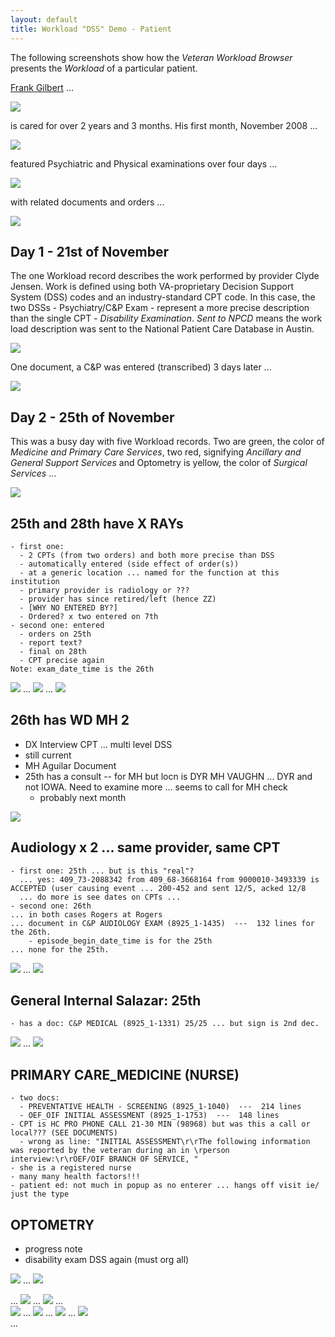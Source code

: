 ```yaml
---
layout: default
title: Workload "DSS" Demo - Patient
---
```


The following screenshots show how the _Veteran Workload Browser_ presents the _Workload_ of a particular patient.

[Frank Gilbert](https://workload.vistadataproject.info/patientDetails/7199390) ...

![](images/AA_FrankDetails.png)

is cared for over 2 years and 3 months. His first month, November 2008 ... 

![](images/CalendarWorkDetails2Years3Months.png)

featured Psychiatric and Physical examinations over four days ...

![](images/Calendar_11-2008_WorkDetails.png)

with related documents and orders ...

![](images/Frank_Activity_11_2008.png)

## Day 1 - 21st of November

The one Workload record describes the work performed by provider Clyde Jensen. Work is defined using both VA-proprietary Decision Support System (DSS) codes and an industry-standard CPT code. In this case, the two DSSs - Psychiatry/C&P Exam - represent a more precise description than the single CPT - _Disability Examination_. _Sent to NPCD_ means the work load description was sent to the National Patient Care Database in Austin.

![](images/Frank_WorkDetails_21Nov.png)

One document, a C&P was entered (transcribed) 3 days later ...

![](images/Frank_Document-11-24.png)

## Day 2 - 25th of November

This was a busy day with five Workload records. Two are green, the color of _Medicine and Primary Care Services_, two red, signifying _Ancillary and General Support Services_ and Optometry is yellow, the color of _Surgical Services_ ...

![](images/Frank_Workload_Details_25th.png)


   
## 25th and 28th have X RAYs

```text
- first one:
  - 2 CPTs (from two orders) and both more precise than DSS
  - automatically entered (side effect of order(s))
  - at a generic location ... named for the function at this institution
  - primary provider is radiology or ???
  - provider has since retired/left (hence ZZ)
  - [WHY NO ENTERED BY?]
  - Ordered? x two entered on 7th
- second one: entered 
  - orders on 25th
  - report text?
  - final on 28th
  - CPT precise again
Note: exam_date_time is the 26th
```

![](images/WorkDetails-11-28-XRAY.png)
...
![](images/Order-11-25-08-RAD_XRAYOneOfThree.png)
...
![](images/WorkDetails-11-25-XRAY.png)

## 26th has WD MH 2
   * DX Interview CPT ... multi level DSS
   * still current
   * MH Aguilar Document
   * 25th has a consult -- for MH but locn is DYR MH VAUGHN ... DYR and not IOWA. Need to examine more ... seems to call for MH check
     * probably next month 

![](images/Document_11-26-08_MHAuguilar.png)
   
## Audiology x 2 ... same provider, same CPT

```text
- first one: 25th ... but is this "real"?
  ... yes: 409_73-2088342 from 409_68-3668164 from 9000010-3493339 is ACCEPTED (user causing event ... 200-452 and sent 12/5, acked 12/8
  ... do more is see dates on CPTs ...
- second one: 26th
... in both cases Rogers at Rogers
... document in C&P AUDIOLOGY EXAM (8925_1-1435)  ---  132 lines for the 26th. 
    - episode_begin_date_time is for the 25th
... none for the 25th.
```

![](images/Document_12-01-08_AudiologyRogers.png)
...
![](images/WorkDetails_11-25-08-AudiologyRogersAtRogers.png)

## General Internal Salazar: 25th

```text
- has a doc: C&P MEDICAL (8925_1-1331) 25/25 ... but sign is 2nd dec.
```

![](images/WorkDetails_11-25-08_GENINTERNALSalazarInSalazar.png)
...
![](images/Document_11-25-08_CPMEDICALSalazar.png)

## PRIMARY CARE_MEDICINE (NURSE)

```text
- two docs:
  - PREVENTATIVE HEALTH - SCREENING (8925_1-1040)  ---  214 lines
  - OEF_OIF INITIAL ASSESSMENT (8925_1-1753)  ---  148 lines
- CPT is HC PRO PHONE CALL 21-30 MIN (98968) but was this a call or local??? (SEE DOCUMENTS)
  - wrong as line: "INITIAL ASSESSMENT\r\rThe following information was reported by the veteran during an in \rperson interview:\r\rOEF/OIF BRANCH OF SERVICE, "
- she is a registered nurse 
- many many health factors!!!
- patient ed: not much in popup as no enterer ... hangs off visit ie/ just the type
```

## OPTOMETRY

  * progress note
  * disability exam DSS again (must org all)

![](images/WorkDetails-11_25_08-OptometryKnightInKnight.png)
...
![](images/Documents-11-25-08-Optometry.png)


...
![](images/WorkDetails-11-26-08-MHByAguilarAtAguilar.png)
...
![](images/Document-11-25-08_OneOfTwoNurse.png)
...		
![](images/Document_11-24-08_C&PPsychByJensenAtJensenTranscribed.png)
...
![](images/WorkDetails-11_25_08-PrimacyCareNurseLocn.png)
...
![](images/WorkDetails_11-21-08_MHByJensenAtJensen.png)
...
![](images/Location-MHINTGRTDCARE-PERSONAL.png)				
...
